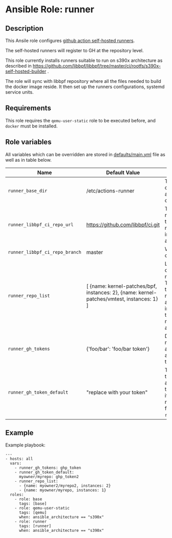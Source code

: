 # Ansible Role: runner

## Description

This Ansile role configures [github action self-hosted runners](https://docs.github.com/en/actions/hosting-your-own-runners/about-self-hosted-runners).

The self-hosted runners will register to GH at the repository level.

This role currently installs runners suitable to run on s390x architecture as described in https://github.com/libbpf/libbpf/tree/master/ci/rootfs/s390x-self-hosted-builder .

The role will sync with libbpf repository where all the files needed to build the docker image reside.
It then set up the runners configurations, systemd service units.

## Requirements

This role requires the ``qemu-user-static`` role to be executed before, and `docker` must be installed.

## Role variables

All variables which can be overridden are stored in [defaults/main.yml](defaults/main.yml) file as well as in table below.

| Name | Default Value | Description |
| ---- | ------------- | ----------- |
| `runner_base_dir` | /etc/actions-runner | The base directory where actions runner config will go. |
| `runner_libbpf_ci_repo_url` | https://github.com/libbpf/ci.git | The libbpf repository where to fetch s390x runners installation artifacts from. |
| `runner_libbpf_ci_repo_branch` | master | Which branch to check out |
| `runner_repo_list` | [ {name: kernel-patches/bpf, instances: 2}, {name: kernel-patches/vmtest, instances: 1} ] | List of dictionaries of name/instances. The name being the name of the repository to attach to, instances being the number of runners to run on a single host. |
| `runner_gh_tokens` | {'foo/bar': 'foo/bar token'} | Dictionary of repository names and their associated tokens. |
| `runner_gh_token_default` | "replace with your token" | The default token to use for authenticating the runner. Used if no entry for the repository is found in `runner_gh_tokens`. |

## Example

Example playbook:

```
---
- hosts: all
  vars:
    - runner_gh_tokens: ghp_token
    - runner_gh_token_default:
      myowner/myrepo: ghp_token2
    - runner_repo_list:
      - {name: myowner2/myrepo2, instances: 2}
      - {name: myowner/myrepo, instances: 1}
  roles:
    - role: base
      tags: [base]
    - role: qemu-user-static
      tags: [qemu]
      when: ansible_architecture == "s390x"
    - role: runner
      tags: [runner]
      when: ansible_architecture == "s390x"
```
